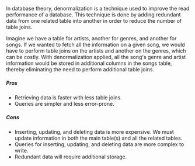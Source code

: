 In database theory, denormalization is a technique used to improve the read performance of a database. This technique is done by adding redundant data from one related table into another in order to reduce the number of table joins.

Imagine we have a table for artists, another for genres, and another for songs. If we wanted to fetch all the information on a given song, we would have to perform table joins on the artists and another on the genres, which can be costly. With denormalization applied, all the song's genre and artist information would be stored in additional columns in the songs table, thereby eliminating the need to perform additional table joins.

##### Pros

* Retrieving data is faster with less table joins.
* Queries are simpler and less error-prone.

##### Cons

* Inserting, updating, and deleting data is more expensive. We must update information in both the main table(s) and all the related tables.
* Queries for inserting, updating, and deleting data are more complex to write.
* Redundant data will require additional storage.

